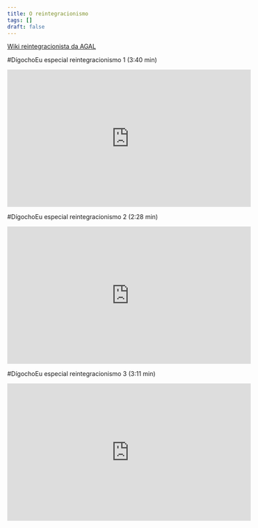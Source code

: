 ```yaml
---
title: O reintegracionismo
tags: []
draft: false
---
```

[Wiki reintegracionista da AGAL](http://agal-gz.org/faq/doku.php?id=pt_agal)

\#DígochoEu especial reintegracionismo 1 (3:40 min)

<iframe width="560" height="315" src="https://www.youtube.com/embed/lyIMsymFfOo" title="YouTube video player" frameborder="0" allow="accelerometer; autoplay; clipboard-write; encrypted-media; gyroscope; picture-in-picture" allowfullscreen></iframe>

\#DígochoEu especial reintegracionismo 2 (2:28 min)

<iframe width="560" height="315" src="https://www.youtube.com/embed/aOkNIIlBCV0" title="YouTube video player" frameborder="0" allow="accelerometer; autoplay; clipboard-write; encrypted-media; gyroscope; picture-in-picture" allowfullscreen></iframe>

\#DígochoEu especial reintegracionismo 3 (3:11 min)

<iframe width="560" height="315" src="https://www.youtube.com/embed/DHhoQomXtlk" title="YouTube video player" frameborder="0" allow="accelerometer; autoplay; clipboard-write; encrypted-media; gyroscope; picture-in-picture" allowfullscreen></iframe>

